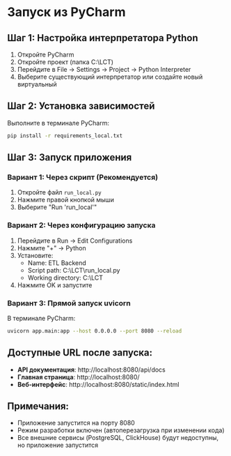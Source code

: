 # Запуск из PyCharm

## Шаг 1: Настройка интерпретатора Python

1. Откройте PyCharm
2. Откройте проект (папка C:\LCT)
3. Перейдите в File → Settings → Project → Python Interpreter
4. Выберите существующий интерпретатор или создайте новый виртуальный

## Шаг 2: Установка зависимостей

Выполните в терминале PyCharm:
```bash
pip install -r requirements_local.txt
```

## Шаг 3: Запуск приложения

### Вариант 1: Через скрипт (Рекомендуется)
1. Откройте файл `run_local.py`
2. Нажмите правой кнопкой мыши
3. Выберите "Run 'run_local'"

### Вариант 2: Через конфигурацию запуска
1. Перейдите в Run → Edit Configurations
2. Нажмите "+" → Python
3. Установите:
   - Name: ETL Backend
   - Script path: C:\LCT\run_local.py
   - Working directory: C:\LCT
4. Нажмите OK и запустите

### Вариант 3: Прямой запуск uvicorn
В терминале PyCharm:
```bash
uvicorn app.main:app --host 0.0.0.0 --port 8080 --reload
```

## Доступные URL после запуска:

- **API документация**: http://localhost:8080/api/docs
- **Главная страница**: http://localhost:8080/
- **Веб-интерфейс**: http://localhost:8080/static/index.html

## Примечания:

- Приложение запустится на порту 8080
- Режим разработки включен (автоперезагрузка при изменении кода)
- Все внешние сервисы (PostgreSQL, ClickHouse) будут недоступны, но приложение запустится
